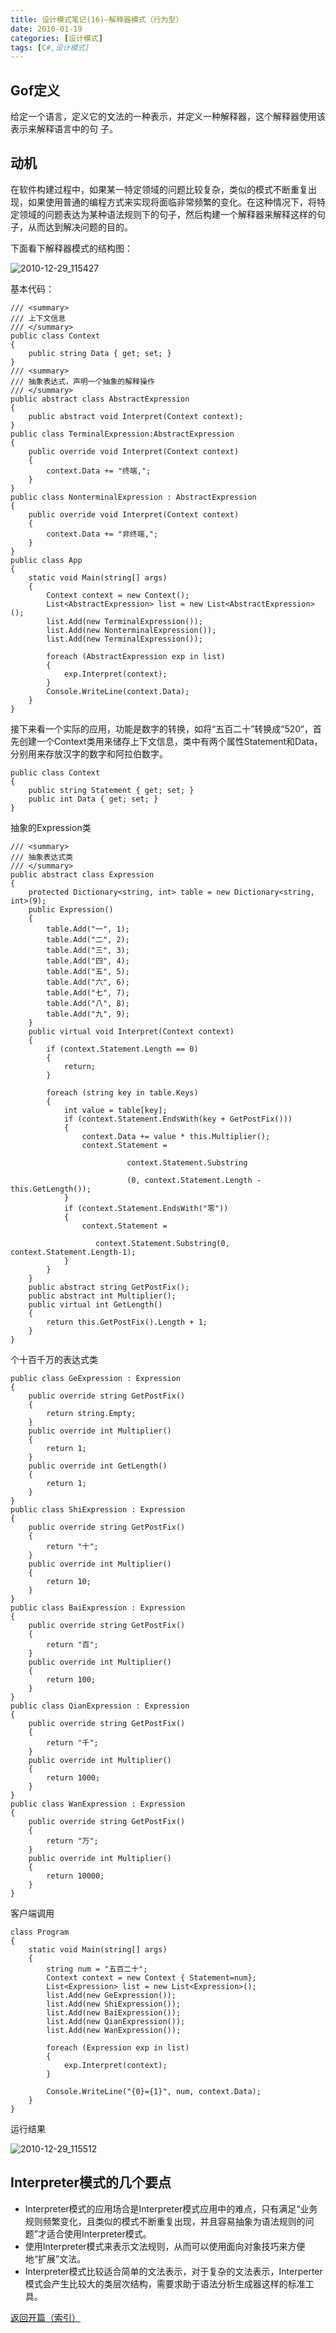 ```yaml
---
title: 设计模式笔记(16)—解释器模式（行为型）
date: 2010-01-19
categories: [设计模式]
tags: [C#,设计模式]
---
```


## Gof定义

给定一个语言，定义它的文法的一种表示，并定义一种解释器，这个解释器使用该表示来解释语言中的句 子。

## 动机

在软件构建过程中，如果某一特定领域的问题比较复杂，类似的模式不断重复出现，如果使用普通的编程方式来实现将面临非常频繁的变化。在这种情况下，将特定领域的问题表达为某种语法规则下的句子，然后构建一个解释器来解释这样的句子，从而达到解决问题的目的。

下面看下解释器模式的结构图：

![2010-12-29_115427](http://fwhyy.com/img/post/2010-12-29_115427.png)

基本代码：

```
/// <summary>
/// 上下文信息
/// </summary>
public class Context
{
    public string Data { get; set; }
}
/// <summary>
/// 抽象表达式，声明一个抽象的解释操作
/// </summary>
public abstract class AbstractExpression
{
    public abstract void Interpret(Context context);
}
public class TerminalExpression:AbstractExpression
{
    public override void Interpret(Context context)
    {
        context.Data += "终端,";
    }
}
public class NonterminalExpression : AbstractExpression
{
    public override void Interpret(Context context)
    {
        context.Data += "非终端,";
    }
}
public class App
{
    static void Main(string[] args)
    {
        Context context = new Context();
        List<AbstractExpression> list = new List<AbstractExpression>();
        list.Add(new TerminalExpression());
        list.Add(new NonterminalExpression());
        list.Add(new TerminalExpression());

        foreach (AbstractExpression exp in list)
        {
            exp.Interpret(context);
        }
        Console.WriteLine(context.Data);
    }
}
```

接下来看一个实际的应用，功能是数字的转换，如将“五百二十”转换成“520“，首先创建一个Context类用来储存上下文信息，类中有两个属性Statement和Data，分别用来存放汉字的数字和阿拉伯数字。

```
public class Context
{
    public string Statement { get; set; }
    public int Data { get; set; }
}
```

抽象的Expression类

```
/// <summary>
/// 抽象表达式类
/// </summary>
public abstract class Expression
{
    protected Dictionary<string, int> table = new Dictionary<string, int>(9);
    public Expression()
    {
        table.Add("一", 1);
        table.Add("二", 2);
        table.Add("三", 3);
        table.Add("四", 4);
        table.Add("五", 5);
        table.Add("六", 6);
        table.Add("七", 7);
        table.Add("八", 8);
        table.Add("九", 9);
    }
    public virtual void Interpret(Context context)
    {
        if (context.Statement.Length == 0)
        {
            return;
        }

        foreach (string key in table.Keys)
        {
            int value = table[key];
            if (context.Statement.EndsWith(key + GetPostFix()))
            {
                context.Data += value * this.Multiplier();
                context.Statement = 

                          context.Statement.Substring

                          (0, context.Statement.Length - this.GetLength());
            }
            if (context.Statement.EndsWith("零"))
            {
                context.Statement = 

                   context.Statement.Substring(0, context.Statement.Length-1);
            }
        }
    }
    public abstract string GetPostFix();
    public abstract int Multiplier();
    public virtual int GetLength()
    {
        return this.GetPostFix().Length + 1;
    }
}
```

个十百千万的表达式类

```
public class GeExpression : Expression
{
    public override string GetPostFix()
    {
        return string.Empty;
    }
    public override int Multiplier()
    {
        return 1;
    }
    public override int GetLength()
    {
        return 1;
    }
}
public class ShiExpression : Expression
{
    public override string GetPostFix()
    {
        return "十";
    }
    public override int Multiplier()
    {
        return 10;
    }
}
public class BaiExpression : Expression
{
    public override string GetPostFix()
    {
        return "百";
    }
    public override int Multiplier()
    {
        return 100;
    }
}
public class QianExpression : Expression
{
    public override string GetPostFix()
    {
        return "千";
    }
    public override int Multiplier()
    {
        return 1000;
    }
}
public class WanExpression : Expression
{
    public override string GetPostFix()
    {
        return "万";
    }
    public override int Multiplier()
    {
        return 10000;
    }
}
```

客户端调用

```
class Program
{
    static void Main(string[] args)
    {
        string num = "五百二十";
        Context context = new Context { Statement=num};
        List<Expression> list = new List<Expression>();
        list.Add(new GeExpression());
        list.Add(new ShiExpression());
        list.Add(new BaiExpression());
        list.Add(new QianExpression());
        list.Add(new WanExpression());

        foreach (Expression exp in list)
        {
            exp.Interpret(context);
        }

        Console.WriteLine("{0}={1}", num, context.Data);
    }
}
```

运行结果

![2010-12-29_115512](http://fwhyy.com/img/post/2010-12-29_115512.png)

## Interpreter模式的几个要点

* Interpreter模式的应用场合是Interpreter模式应用中的难点，只有满足“业务规则频繁变化，且类似的模式不断重复出现，并且容易抽象为语法规则的问题”才适合使用Interpreter模式。
* 使用Interpreter模式来表示文法规则，从而可以使用面向对象技巧来方便地“扩展”文法。
* Interpreter模式比较适合简单的文法表示，对于复杂的文法表示，Interperter模式会产生比较大的类层次结构，需要求助于语法分析生成器这样的标准工具。

[返回开篇（索引）](http://blog.fwhyy.com/2009/11/design-patterns-notes-1-index/)


